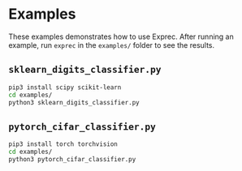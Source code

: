 Examples
========

These examples demonstrates how to use Exprec. After running an example, run `exprec` in the `examples/` folder to see the results. 

## `sklearn_digits_classifier.py`

```bash
pip3 install scipy scikit-learn
cd examples/
python3 sklearn_digits_classifier.py
```

## `pytorch_cifar_classifier.py`

```bash
pip3 install torch torchvision
cd examples/
python3 pytorch_cifar_classifier.py
```
